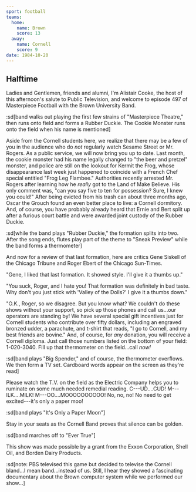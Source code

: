 ```yaml
---
sport: football
teams:
  home:
    name: Brown
    score: 13
  away:
    name: Cornell
    score: 9
date: 1984-10-20
---
```


## Halftime

Ladies and Gentlemen, friends and alumni, I'm Alistair Cooke, the host of this afternoon's salute to Public Television, and welcome to episode 497 of Masterpiece Football with the Brown University Band.

:sd[band walks out playing the first few strains of "Masterpiece Theatre," then runs onto field and forms a Rubber Duckie. The Cookie Monster runs onto the field when his name is mentioned]

Aside from the Cornell students here, we realize that there may be a few of you in the audience who do _not_ regularly watch Sesame Street or Mr. Rogers. As a public service, we will now bring you up to date. Last month, the cookie monster had his name legally changed to "the beer and pretzel" monster, and police are still on the lookout for Kermit the Frog, whose disappearance last week just happened to coincide with a French Chef special entitled "Frog Leg Flambee." Authorities recently arrested Mr. Rogers after learning how he _really_ got to the Land of Make Believe. His only comment was, "can you say five to ten for possession? Sure, I knew you could!" After being evicted from his trash can about three months ago, Oscar the Grouch found an even better place to live: a Cornell dormitory. And, of course, you have probably already heard that Ernie and Bert split up after a furious court battle and were awarded joint custody of the Rubber Duckie.

:sd[while the band plays "Rubber Duckie," the formation splits into two. After the song ends, flutes play part of the theme to "Sneak Preview" while the band forms a thermometer]

And now for a review of that last formation, here are critics Gene Siskell of the Chicago Tribune and Roger Ebert of the Chicago Sun-Times.

"Gene, I liked that last formation. It showed style. I'll give it a thumbs up."

"You suck, Roger, and I hate you! That formation was definitely in bad taste. Why don't you just stick with 'Valley of the Dolls?' I give it a thumbs down."

"O.K., Roger, so we disagree. But you know what? We couldn't do these shows without your support, so pick up those phones and call us...our operators are standing by! We have several special gift incentives just for Cornell students who contribute over fifty dollars, including an engraved bronzed udder, a parachute, and t-shirt that reads, "I go to Cornell, and my best friends are bovine." And, of course, for _any_ donation, you will receive a Cornell diploma. Just call those numbers listed on the bottom of your field: 1-020-3040. Fill up that thermometer on the field...call _now!_

:sd[band plays "Big Spender," and of course, the thermometer overflows. We then form a TV set. Cardboard words appear on the screen as they're read]

Please watch the T.V. on the field as the Electric Company helps you to ruminate on some much needed remedial reading. C---UD....CUD! M---ILK....MILK! M---OO....MOOOOOOOOOO! No, no, no! No need to get excited---it's only a paper moo!

:sd[band plays "It's Only a Paper Moon"]

Stay in your seats as the Cornell Band proves that silence can be golden.

:sd[band marches off to "Ever True"]

This show was made possible by a grant from the Exxon Corporation, Shell Oil, and Borden Dairy Products.

:sd[note: PBS televised this game but decided to televise the Cornell bland...I mean band...instead of us. Still, I hear they showed a fascinating documentary about the Brown computer system while we performed our show...]
